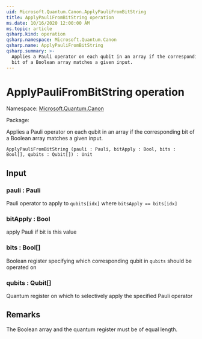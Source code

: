 ```yaml
---
uid: Microsoft.Quantum.Canon.ApplyPauliFromBitString
title: ApplyPauliFromBitString operation
ms.date: 10/16/2020 12:00:00 AM
ms.topic: article
qsharp.kind: operation
qsharp.namespace: Microsoft.Quantum.Canon
qsharp.name: ApplyPauliFromBitString
qsharp.summary: >-
  Applies a Pauli operator on each qubit in an array if the corresponding
  bit of a Boolean array matches a given input.
---
```


# ApplyPauliFromBitString operation

Namespace: [Microsoft.Quantum.Canon](xref:Microsoft.Quantum.Canon)

Package: [](https://nuget.org/packages/)


Applies a Pauli operator on each qubit in an array if the correspondingbit of a Boolean array matches a given input.

```Q#
ApplyPauliFromBitString (pauli : Pauli, bitApply : Bool, bits : Bool[], qubits : Qubit[]) : Unit
```


## Input

### pauli : Pauli

Pauli operator to apply to `qubits[idx]` where `bitsApply == bits[idx]`


### bitApply : Bool

apply Pauli if bit is this value


### bits : Bool[]

Boolean register specifying which corresponding qubit in `qubits` should be operated on


### qubits : Qubit[]

Quantum register on which to selectively apply the specified Pauli operator



## Remarks

The Boolean array and the quantum register must be of equal length.